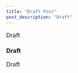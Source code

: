 ```yaml
---
title: "Draft Post"
post_description: "Draft"
---
```

<p class="grid-100 mobile-grid-100" style="font-size: 16px;margin-bottom: 15px;">Draft</p>

<h3 class="grid-100 mobile-grid-100 content-heading" >Draft</h3>
<p class="grid-100 mobile-grid-100" style="font-size: 16px;margin-bottom: 15px;">Draft</p>